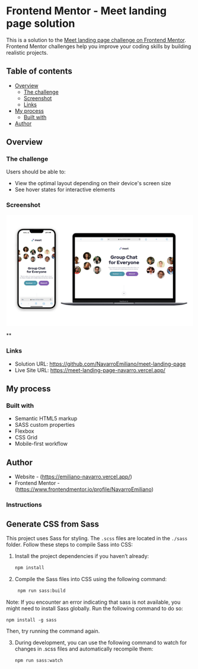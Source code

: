 # Frontend Mentor - Meet landing page solution

This is a solution to the [Meet landing page challenge on Frontend Mentor](https://www.frontendmentor.io/challenges/meet-landing-page-rbTDS6OUR). Frontend Mentor challenges help you improve your coding skills by building realistic projects. 

## Table of contents

- [Overview](README-template.md#overview)
  - [The challenge](README-template.md#the-challenge)
  - [Screenshot](README-template.md#screenshot)
  - [Links](README-template.md#links)
- [My process](README-template.md#my-process)
  - [Built with](README-template.md#built-with)
- [Author](README-template.md#author)


## Overview

### The challenge

Users should be able to:

- View the optimal layout depending on their device's screen size
- See hover states for interactive elements

### Screenshot

![](public/assets/screenshot.jpg)

**

### Links

- Solution URL: https://github.com/NavarroEmiliano/meet-landing-page
- Live Site URL: https://meet-landing-page-navarro.vercel.app/

## My process

### Built with

- Semantic HTML5 markup
- SASS custom properties
- Flexbox
- CSS Grid
- Mobile-first workflow


## Author

- Website - (https://emiliano-navarro.vercel.app/)
- Frontend Mentor - (https://www.frontendmentor.io/profile/NavarroEmiliano)

### Instructions

## Generate CSS from Sass

This project uses Sass for styling. The `.scss` files are located in the `./sass` folder. Follow these steps to compile Sass into CSS:

1. Install the project dependencies if you haven’t already:
   ```bash
   npm install

2. Compile the Sass files into CSS using the following command:
   ```bash
    npm run sass:build

Note: If you encounter an error indicating that sass is not available, you might need to install Sass globally. 
Run the following command to do so:

    npm install -g sass

Then, try running the command again.

3. During development, you can use the following command to watch for changes in .scss files and automatically recompile them:
    ```bash
    npm run sass:watch
